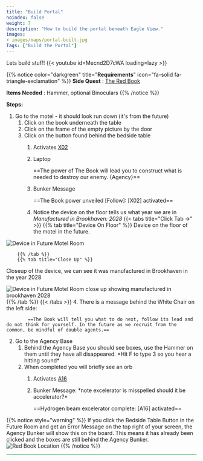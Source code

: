 ```yaml
---
title: "Build Portal"
noindex: false
weight: 7
description: "How to build the portal beneath Eagle View."
images:
- images/maps/portal-built.jpg
Tags: ["Build the Portal"]
---
```



Lets build stuff!
{{< youtube id=Mecnd2D7cWA loading=lazy >}}

{{% notice color="darkgreen" title="**Requirements**" icon="fa-solid fa-triangle-exclamation"  %}}
**Side Quest** : [The Red Book](/lore/special_tools/the_red_book)

**Items Needed** : Hammer, optional Binoculars
{{% /notice %}}


**Steps:**

1. Go to the motel - it should look run down (it's from the future)
	1. Click on the book underneath the table
	2. Click on the frame of the empty picture by the door
	3. Click on the button found behind the bedside table
		1. Activates [X02](/casebook/light_panel#x02)
		1. Laptop
		
			==The power of The Book will lead you to construct what is needed to destroy our enemy. {Agency}==
		
		2. Bunker Message
		
			==The Book power unveiled [Follow]: [X02] activated==
		
		3. Notice the device on the floor tells us what year we are in _Manufactured in Brookhaven: 2028_
		{{< tabs title="Click Tab ->" >}}
		{{% tab title="Device On Floor" %}}
Device on the floor of the motel in the future.

![Device in Future Motel Room](/images/bh/build_portal_manufactured.jpg)

		{{% /tab %}}
		{{% tab title="Close Up" %}}
Closeup of the device, we can see it was manufactured in Brookhaven in the year 2028

![Device in Future Motel Room close up showing manufactured in brookhaven 2028](/images/bh/build_portal_manufactured_closeup.jpg)
		{{% /tab %}}
		{{< /tabs >}}
		4. There is a message behind the White Chair on the left side:
		
			==The Book will tell you what to do next, follow its lead and do not think for yourself. In the future as we recruit from the common, be mindful of double agents.==
			
2. Go to the Agency Base
	1. Behind the Agency Base you should see boxes, use the Hammer on them until they have all disappeared. \*Hit F to type 3 so you hear a hitting sound\*
	2. When completed you will briefly see an orb
		1. Activates [A16](/casebook/light_panel#a16)
		1. Bunker Message: \*note excelerator is misspelled should it be accelerator?\*
		
			==Hydrogen beam excelerator complete: [A16] activated==

{{% notice style="warning" %}}
If you click the Bedside Table Button in the Future Room and get an Error Message on the top right of your screen, the Agency Bunker will show this on the board. This means it has already been clicked and the boxes are still behind the Agency Bunker.
![Red Book Location](/images/bh/build_portal_error.jpg)
{{% /notice %}}



<hr style="background-color: #28b44c" size=8>
